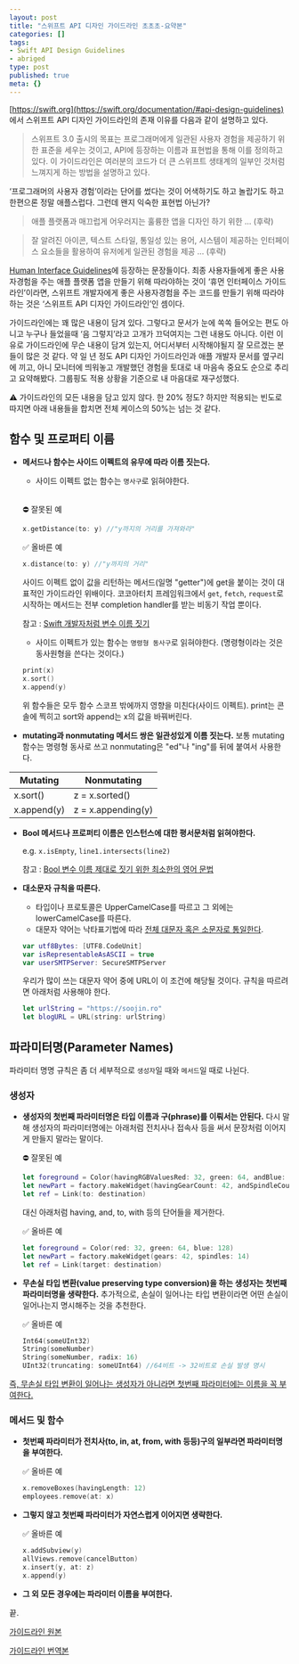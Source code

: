 ```yaml
---
layout: post
title: "스위프트 API 디자인 가이드라인 초초초-요약본"
categories: []
tags:
- Swift API Design Guidelines
- abriged
type: post
published: true
meta: {}
---
```


[https://swift.org](https://swift.org/documentation/#api-design-guidelines) 에서 스위프트 API 디자인 가이드라인의 존재 이유를 다음과 같이 설명하고 있다.

> 스위프트 3.0 출시의 목표는 프로그래머에게 일관된 사용자 경험을 제공하기 위한 표준을 세우는 것이고, API에 등장하는 이름과 표현법을 통해 이를 정의하고 있다. 이 가이드라인은 여러분의 코드가 더 큰 스위프트 생태계의 일부인 것처럼 느껴지게 하는 방법을 설명하고 있다.

‘프로그래머의 사용자 경험’이라는 단어를 썼다는 것이 어색하기도 하고 놀랍기도 하고 한편으론 정말 애플스럽다. 그런데 왠지 익숙한 표현법 아닌가? 

> 애플 플랫폼과 매끄럽게 어우러지는 훌륭한 앱을 디자인 하기 위한 ... (후략)

> 잘 알려진 아이콘, 텍스트 스타일, 통일성 있는 용어, 시스템이 제공하는 인터페이스 요소들을 활용하여 유저에게 일관된 경험을 제공 ... (후략)

[Human Interface Guidelines](https://developer.apple.com/design/human-interface-guidelines/)에 등장하는 문장들이다. 최종 사용자들에게 좋은 사용자경험을 주는 애플 플랫폼 앱을 만들기 위해 따라야하는 것이 ‘휴먼 인터페이스 가이드라인’이라면, 스위프트 개발자에게 좋은 사용자경험을 주는 코드를 만들기 위해 따라야하는 것은 ‘스위프트 API 디자인 가이드라인’인 셈이다.

가이드라인에는 꽤 많은 내용이 담겨 있다. 그렇다고 문서가 눈에 쏙쏙 들어오는 편도 아니고 누구나 들었을때 ‘음 그렇지’라고 고개가 끄덕여지는 그런 내용도 아니다. 이런 이유로 가이드라인에 무슨 내용이 담겨 있는지, 어디서부터 시작해야될지 잘 모르겠는 분들이 많은 것 같다. 약 일 년 정도 API 디자인 가이드라인과 애플 개발자 문서를 옆구리에 끼고, 아니 모니터에 띄워놓고 개발했던 경험을 토대로 내 마음속 중요도 순으로 추리고 요약해봤다. 그룹핑도 적용 상황을 기준으로 내 마음대로 재구성했다.

⚠️ 가이드라인의 모든 내용을 담고 있지 않다. 한 20% 정도? 하지만 적용되는 빈도로 따지면 아래 내용들을 합치면 전체 케이스의 50%는 넘는 것 같다.

## 함수 및 프로퍼티 이름

- **메서드나 함수는 사이드 이펙트의 유무에 따라 이름 짓는다.**

	- 사이드 이펙트 없는 함수는 `명사구`로 읽혀야한다.<br><br>
	
	⛔️ 잘못된 예
	```swift
	x.getDistance(to: y) //"y까지의 거리를 가져와라"
	```

	✅ 올바른 예
	```swift
	x.distance(to: y) //"y까지의 거리"
	```

	사이드 이펙트 없이 값을 리턴하는 메서드(일명 "getter")에 get을 붙이는 것이 대표적인 가이드라인 위배이다. 코코아터치 프레임워크에서 `get`, `fetch`, `request`로 시작하는 메서드는 전부 completion handler를 받는 비동기 작업 뿐이다.

	참고 : [Swift 개발자처럼 변수 이름 짓기](https://soojin.ro/blog/english-for-developers-swift)

	- 사이드 이펙트가 있는 함수는 `명령형 동사구`로 읽혀야한다. (명령형이라는 것은 동사원형을 쓴다는 것이다.)

	```swift
	print(x)
	x.sort()
	x.append(y)
	```

	위 함수들은 모두 함수 스코프 밖에까지 영향을 미친다(사이드 이펙트). print는 콘솔에 찍히고 sort와 append는 x의 값을 바꿔버린다.

- **mutating과 nonmutating 메서드 쌍은 일관성있게 이름 짓는다.** 보통 mutating 함수는 명령형 동사로 쓰고 nonmutating은 "ed"나 "ing"를 뒤에 붙여서 사용한다.

|Mutating|Nonmutating|
|-------|-------|
|x.sort()|z = x.sorted()|
|x.append(y)|z = x.appending(y)|

- **Bool 메서드나 프로퍼티 이름은 인스턴스에 대한 평서문처럼 읽혀야한다.**

	e.g. `x.isEmpty`, `line1.intersects(line2)`

	참고 : [Bool 변수 이름 제대로 짓기 위한 최소한의 영어 문법](https://soojin.ro/blog/naming-boolean-variables)

- **대소문자 규칙을 따른다.**
	- 타입이나 프로토콜은 UpperCamelCase를 따르고 그 외에는 lowerCamelCase를 따른다.
	- 대문자 약어는 낙타표기법에 따라 <U>전체 대문자 혹은 소문자로 통일한다</U>.

	```swift
	var utf8Bytes: [UTF8.CodeUnit]
	var isRepresentableAsASCII = true
	var userSMTPServer: SecureSMTPServer
	```

	우리가 많이 쓰는 대문자 약어 중에 URL이 이 조건에 해당될 것이다. 규칙을 따르려면 아래처럼 사용해야 한다.

	```swift
	let urlString = "https://soojin.ro"
	let blogURL = URL(string: urlString)
	```

## 파라미터명(Parameter Names)

파라미터 명명 규칙은 좀 더 세부적으로 `생성자`일 때와 `메서드`일 때로 나뉜다.

### 생성자

- **생성자의 첫번째 파라미터명은 타입 이름과 구(phrase)를 이뤄서는 안된다.**
	다시 말해 생성자의 파라미터명에는 아래처럼 전치사나 접속사 등을 써서 문장처럼 이어지게 만들지 말라는 말이다.

	⛔️ 잘못된 예
	```swift
	let foreground = Color(havingRGBValuesRed: 32, green: 64, andBlue: 128)
	let newPart = factory.makeWidget(havingGearCount: 42, andSpindleCount: 14)
	let ref = Link(to: destination)
	```

	대신 아래처럼 having, and, to, with 등의 단어들을 제거한다.

	✅ 올바른 예
	```swift
	let foreground = Color(red: 32, green: 64, blue: 128)
	let newPart = factory.makeWidget(gears: 42, spindles: 14)
	let ref = Link(target: destination)
	```

- **무손실 타입 변환(value preserving type conversion)을 하는 생성자는 첫번째 파라미터명을 생략한다.** 추가적으로, 손실이 일어나는 타입 변환이라면 어떤 손실이 일어나는지 명시해주는 것을 추천한다.

	✅ 올바른 예
	```swift
	Int64(someUInt32)
	String(someNumber)
	String(someNumber, radix: 16)
	UInt32(truncating: someUInt64) //64비트 -> 32비트로 손실 발생 명시
	```

<U>즉, 무손실 타입 변환이 일어나는 생성자가 아니라면 첫번째 파라미터에는 이름을 꼭 부여한다.</U>

### 메서드 및 함수

- **첫번째 파라미터가 전치사(to, in, at, from, with 등등)구의 일부라면 파라미터명을 부여한다.**

	✅ 올바른 예
	```swift
	x.removeBoxes(havingLength: 12)
	employees.remove(at: x)
	```

- **그렇지 않고 첫번째 파라미터가 자연스럽게 이어지면 생략한다.**

	✅ 올바른 예
	```swift
	x.addSubview(y)
	allViews.remove(cancelButton)
	x.insert(y, at: z)
	x.append(y)
	```

- **그 외 모든 경우에는 파라미터 이름을 부여한다.**

끝.

[가이드라인 원본](https://swift.org/documentation/api-design-guidelines/)

[가이드라인 번역본](https://minsone.github.io/swift-internals/api-design-guidelines/?utm_source=soojinro&utm_medium=referral)


